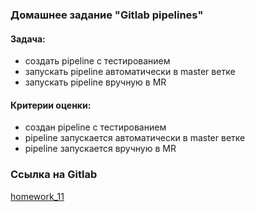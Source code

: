 ### Домашнее задание "Gitlab pipelines"
#### Задача:
- создать pipeline с тестированием
- запускать pipeline автоматически в master ветке
- запускать pipeline вручную в MR
#### Критерии оценки:
- создан pipeline с тестированием
- pipeline запускается автоматически в master ветке
- pipeline запускается вручную в MR


### Ссылка на Gitlab
[homework_11](https://gitlab.com/3nk0d/homework_11)
